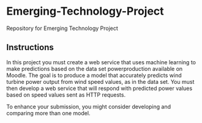 # Emerging-Technology-Project
Repository for Emerging Technology Project
## Instructions
In this project you must create a web service that uses machine learning to make predictions
based on the data set powerproduction available on Moodle. The goal is to
produce a model that accurately predicts wind turbine power output from wind speed
values, as in the data set. You must then develop a web service that will respond with
predicted power values based on speed values sent as HTTP requests. 

To enhance your submission, you might consider developing and comparing more than
one model.
